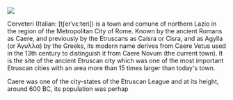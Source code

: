 <a href="https://juncture-digital.org"><img src="https://juncture-digital.org/images/ve-button.png"></a>


Cerveteri (Italian: [tʃerˈvɛːteri]) is a town and comune of northern Lazio in the region of the Metropolitan City of Rome. Known by the ancient Romans as Caere, and previously by the Etruscans as Caisra or Cisra, and as Agylla (or Άγυλλα) by the Greeks, its modern name derives from Caere Vetus used in the 13th century to distinguish it from Caere Novum (the current town).
It is the site of the ancient Etruscan city which was one of the most important Etruscan cities with an area more than 15 times larger than today's town.

Caere was one of the city-states of the Etruscan League and at its height, around 600 BC, its population was perhap
